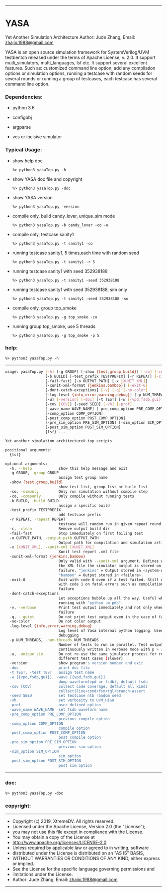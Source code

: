 *******************************************************************************
# YASA

Yet Another Simulation Architecture
Author: Jude Zhang, Email: zhajio.1988@gmail.com

YASA is an open source simulation framework for SystemVerilog/UVM testbentch
released under the terms of Apache License, v. 2.0. 
It support mutli_simulators, multi_languages, lsf etc.
It support several excellent features. Such as:
customized command line option, add any compilation options or simulation options, 
running a testcase with random seeds for several rounds or running a group of 
testcases, each testcase has several command line option.

### Dependencies:
* python 3.6
* configobj
* argparse

* vcs or incisive simulator

### Typical Usage:
* show help doc

    `%> python3 yasaTop.py -h`
    
* show YASA doc file and copyright

    `%> python3 yasaTop.py -doc`
    
* show YASA version

    `%> python3 yasaTop.py -version`
    
* compile only, build candy_lover, unique_sim mode

    `%> python3 yasaTop.py -b candy_lover -co -u`
    
* compile only, testcase sanity1

    `%> python3 yasaTop.py -t sanity1 -co`
    
* running testcase sanity1, 5 times,each time with random seed

    `%> python3 yasaTop.py -t sanity1 -r 5`
    
* running testcase sanity1 with seed 352938188

    `%> python3 yasaTop.py -t sanity1 -seed 352938188`

* running testcase sanity1 with seed 352938188, sim only

    `%> python3 yasaTop.py -t sanity1 -seed 352938188 -so`
    
* compile only, group top_smoke

    `%> python3 yasaTop.py -g top_smoke -co`
    
* running group top_smoke, use 5 threads

    `%> python3 yasaTop.py -g top_smoke -p 5`

### help:
    %> python3 yasaTop.py -h
******************************************************************************
```bash
usage: yasaTop.py [-h] [-g GROUP] [-show {test,group,build}] [-so] [-co]
                  [-b BUILD] [-test_prefix TESTPREFIX] [-r REPEAT] [-c]
                  [-fail-fast] [-o OUTPUT_PATH] [-x [XUNIT_XML]]
                  [-xunit-xml-format {jenkins,bamboo}] [-exit-0]
                  [-dont-catch-exceptions] [-v] [-q] [-no-color]
                  [-log-level {info,error,warning,debug}] [-p NUM_THREADS]
                  [-u] [-version] [-doc] [-t TEST] [-w [{vpd,fsdb,gui}]]
                  [-cov [COV]] [-seed SEED] [-vh] [-prof]
                  [-wave_name WAVE_NAME] [-pre_comp_option PRE_COMP_OPTION]
                  [-comp_option COMP_OPTION]
                  [-post_comp_option POST_COMP_OPTION]
                  [-pre_sim_option PRE_SIM_OPTION] [-sim_option SIM_OPTION]
                  [-post_sim_option POST_SIM_OPTION]
                  {lsf} ...

Yet another simulation architecture® top scripts

positional arguments:
  {lsf}

optional arguments:
  -h, --help            show this help message and exit
  -g GROUP, -group GROUP
                        assign test group name
  -show {test,group,build}
                        show test list, group list or build list
  -so, -simonly         Only run simulation without compile step
  -co, -componly        Only compile without running tests
  -b BUILD, -build BUILD
                        assign a specific build
  -test_prefix TESTPREFIX
                        add testcase prefix
  -r REPEAT, -repeat REPEAT
                        testcase will random run in given repeat round
  -c, -clean            Remove output build dir
  -fail-fast            Stop immediately on first failing test
  -o OUTPUT_PATH, -output-path OUTPUT_PATH
                        Output path for compilation and simulation artifacts
  -x [XUNIT_XML], -xunit-xml [XUNIT_XML]
                        Xunit test report .xml file
  -xunit-xml-format {jenkins,bamboo}
                        Only valid with --xunit-xml argument. Defines where in
                        the XML file the simulator output is stored on a
                        failure. "jenkins" = Output stored in <system-out>,
                        "bamboo" = Output stored in <failure>.
  -exit-0               Exit with code 0 even if a test failed. Still exits
                        with code 1 on fatal errors such as compilation
                        failure
  -dont-catch-exceptions
                        Let exceptions bubble up all the way. Useful when
                        running with "python -m pdb".
  -v, -verbose          Print test output immediately and not only when
                        failure
  -q, --quiet           Do not print test output even in the case of failure
  -no-color             Do not color output
  -log-level {info,error,warning,debug}
                        Log level of Yasa internal python logging. Used for
                        debugging
  -p NUM_THREADS, -num-threads NUM_THREADS
                        Number of tests to run in parallel. Test output is not
                        continuously written in verbose mode with p > 1
  -u, -unique_sim       Do not re-use the same simulator process for running
                        different test cases (slower)
  -version              show program's version number and exit
  -doc                  print doc file
  -t TEST, -test TEST   assign test name
  -w [{vpd,fsdb,gui}], -wave [{vpd,fsdb,gui}]
                        dump waveform(vpd or fsdb), default fsdb
  -cov [COV]            collect code coverage, default all kinds
                        collect(line+cond+fsm+tgl+branch+assert
  -seed SEED            set testcase ntb random seed
  -vh                   set verbosity to UVM_HIGH
  -prof                 user defined option
  -wave_name WAVE_NAME  set fsdb waveform name
  -pre_comp_option PRE_COMP_OPTION
                        previous compile option
  -comp_option COMP_OPTION
                        compile option
  -post_comp_option POST_COMP_OPTION
                        post compile option
  -pre_sim_option PRE_SIM_OPTION
                        previous sim option
  -sim_option SIM_OPTION
                        sim_option
  -post_sim_option POST_SIM_OPTION
                        post sim option
```
******************************************************************************

### doc:
    %> python3 yasaTop.py -doc

### copyright:
******************************************************************************
* Copyright (c) 2019, XtremeDV. All rights reserved.
* Licensed under the Apache License, Version 2.0 (the "License");
* you may not use this file except in compliance with the License.
* You may obtain a copy of the License at
* http://www.apache.org/licenses/LICENSE-2.0
* Unless required by applicable law or agreed to in writing, software
* distributed under the License is distributed on an "AS IS" BASIS,
* WITHOUT WARRANTIES OR CONDITIONS OF ANY KIND, either express or implied.
* See the License for the specific language governing permissions and
* limitations under the License.
* Author: Jude Zhang, Email: zhajio.1988@gmail.com
*******************************************************************************
